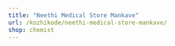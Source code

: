```yaml
---
title: "Neethi Medical Store Mankave"
url: /kozhikode/neethi-medical-store-mankave/
shop: chemist
---
```

